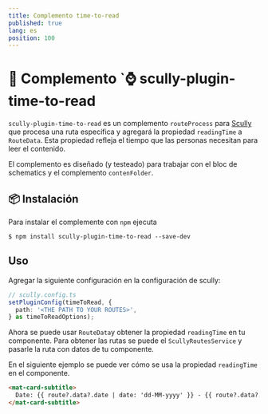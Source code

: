 ```yaml
---
title: Complemento time-to-read
published: true
lang: es
position: 100
---
```


# 📖 Complemento `⌚ scully-plugin-time-to-read

<div class="docs-link_table">
  <a class="repository" href="https://github.com/Jefiozie/nx-jefiozie/tree/master/libs/time-to-read"></a>
</div>

`scully-plugin-time-to-read` es un complemento `routeProcess` para [Scully](http://scully.io/) que procesa una ruta específica y agregará la propiedad `readingTime` a `RouteData`. Esta propiedad refleja el tiempo que las personas necesitan para leer el contenido.

El complemento es diseñado (y testeado) para trabajar con el bloc de schematics y el complemento `contenFolder`.

## 📦 Instalación

Para instalar el complemente con `npm` ejecuta

```
$ npm install scully-plugin-time-to-read --save-dev
```

## Uso

Agregar la siguiente configuración en la configuración de scully:

```typescript
// scully.config.ts
setPluginConfig(timeToRead, {
  path: '<THE PATH TO YOUR ROUTES>',
} as timeToReadOptions);
```

Ahora se puede usar `RouteData`y obtener la propiedad `readingTime` en tu componente.
Para obtener las rutas se puede el `ScullyRoutesService` y pasarle la ruta con datos de tu componente.

En el siguiente ejemplo se puede ver cómo se usa la propiedad `readingTime` en el componente.

```html
<mat-card-subtitle>
  Date: {{ route?.data?.date | date: 'dd-MM-yyyy' }} - {{ route?.data?.readingTime | number:'1.0-0'}} min read
</mat-card-subtitle>
```
